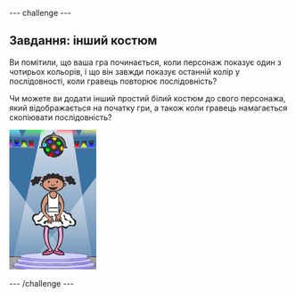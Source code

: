 \--- challenge \---

## Завдання: інший костюм

Ви помітили, що ваша гра починається, коли персонаж показує один з чотирьох кольорів, і що він завжди показує останній колір у послідовності, коли гравець повторює послідовність?

Чи можете ви додати інший простий білий костюм до свого персонажа, який відображається на початку гри, а також коли гравець намагається скопіювати послідовність?

![знімок екрану](images/colour-white.png)

\--- /challenge \---
